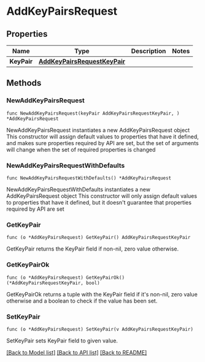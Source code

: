 # AddKeyPairsRequest

## Properties

Name | Type | Description | Notes
------------ | ------------- | ------------- | -------------
**KeyPair** | [**AddKeyPairsRequestKeyPair**](AddKeyPairsRequestKeyPair.md) |  | 

## Methods

### NewAddKeyPairsRequest

`func NewAddKeyPairsRequest(keyPair AddKeyPairsRequestKeyPair, ) *AddKeyPairsRequest`

NewAddKeyPairsRequest instantiates a new AddKeyPairsRequest object
This constructor will assign default values to properties that have it defined,
and makes sure properties required by API are set, but the set of arguments
will change when the set of required properties is changed

### NewAddKeyPairsRequestWithDefaults

`func NewAddKeyPairsRequestWithDefaults() *AddKeyPairsRequest`

NewAddKeyPairsRequestWithDefaults instantiates a new AddKeyPairsRequest object
This constructor will only assign default values to properties that have it defined,
but it doesn't guarantee that properties required by API are set

### GetKeyPair

`func (o *AddKeyPairsRequest) GetKeyPair() AddKeyPairsRequestKeyPair`

GetKeyPair returns the KeyPair field if non-nil, zero value otherwise.

### GetKeyPairOk

`func (o *AddKeyPairsRequest) GetKeyPairOk() (*AddKeyPairsRequestKeyPair, bool)`

GetKeyPairOk returns a tuple with the KeyPair field if it's non-nil, zero value otherwise
and a boolean to check if the value has been set.

### SetKeyPair

`func (o *AddKeyPairsRequest) SetKeyPair(v AddKeyPairsRequestKeyPair)`

SetKeyPair sets KeyPair field to given value.



[[Back to Model list]](../README.md#documentation-for-models) [[Back to API list]](../README.md#documentation-for-api-endpoints) [[Back to README]](../README.md)


